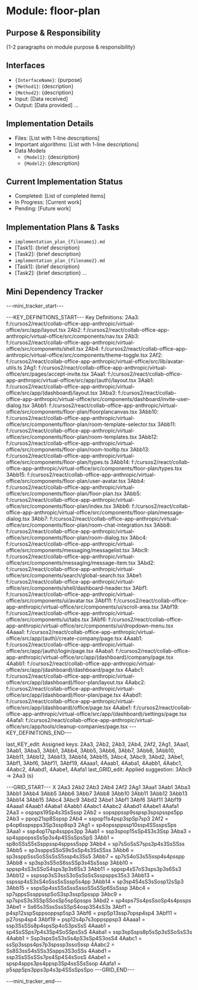 # Module: floor-plan

## Purpose & Responsibility
{1-2 paragraphs on module purpose & responsibility}

## Interfaces
* `{InterfaceName}`: {purpose}
* `{Method1}`: {description}
* `{Method2}`: {description}
* Input: [Data received]
* Output: [Data provided]
...

## Implementation Details
* Files: [List with 1-line descriptions]
* Important algorithms: [List with 1-line descriptions]
* Data Models
    * `{Model1}`: {description}
    * `{Model2}`: {description}

## Current Implementation Status
* Completed: [List of completed items]
* In Progress: [Current work]
* Pending: [Future work]

## Implementation Plans & Tasks
* `implementation_plan_{filename1}.md`
* [Task1]: {brief description}
* [Task2]: {brief description}
* `implementation_plan_{filename2}.md`
* [Task1]: {brief description}
* [Task2]: {brief description} 
...

## Mini Dependency Tracker
---mini_tracker_start---

---KEY_DEFINITIONS_START---
Key Definitions:
2Aa3: f:/cursos2/react/collab-office-app-anthropic/virtual-office/src/app/layout.tsx
2Ab2: f:/cursos2/react/collab-office-app-anthropic/virtual-office/src/components/nav.tsx
2Ab3: f:/cursos2/react/collab-office-app-anthropic/virtual-office/src/components/shell.tsx
2Ab4: f:/cursos2/react/collab-office-app-anthropic/virtual-office/src/components/theme-toggle.tsx
2Af2: f:/cursos2/react/collab-office-app-anthropic/virtual-office/src/lib/avatar-utils.ts
2Ag1: f:/cursos2/react/collab-office-app-anthropic/virtual-office/src/pages/accept-invite.tsx
3Aaa1: f:/cursos2/react/collab-office-app-anthropic/virtual-office/src/app/(auth)/layout.tsx
3Aab1: f:/cursos2/react/collab-office-app-anthropic/virtual-office/src/app/(dashboard)/layout.tsx
3Aba3: f:/cursos2/react/collab-office-app-anthropic/virtual-office/src/components/dashboard/invite-user-dialog.tsx
3Abb1: f:/cursos2/react/collab-office-app-anthropic/virtual-office/src/components/floor-plan/floorplancanvas.tsx
3Abb10: f:/cursos2/react/collab-office-app-anthropic/virtual-office/src/components/floor-plan/room-template-selector.tsx
3Abb11: f:/cursos2/react/collab-office-app-anthropic/virtual-office/src/components/floor-plan/room-templates.tsx
3Abb12: f:/cursos2/react/collab-office-app-anthropic/virtual-office/src/components/floor-plan/room-tooltip.tsx
3Abb13: f:/cursos2/react/collab-office-app-anthropic/virtual-office/src/components/floor-plan/types.ts
3Abb14: f:/cursos2/react/collab-office-app-anthropic/virtual-office/src/components/floor-plan/types.tsx
3Abb15: f:/cursos2/react/collab-office-app-anthropic/virtual-office/src/components/floor-plan/user-avatar.tsx
3Abb4: f:/cursos2/react/collab-office-app-anthropic/virtual-office/src/components/floor-plan/floor-plan.tsx
3Abb5: f:/cursos2/react/collab-office-app-anthropic/virtual-office/src/components/floor-plan/index.tsx
3Abb6: f:/cursos2/react/collab-office-app-anthropic/virtual-office/src/components/floor-plan/message-dialog.tsx
3Abb7: f:/cursos2/react/collab-office-app-anthropic/virtual-office/src/components/floor-plan/room-chat-integration.tsx
3Abb8: f:/cursos2/react/collab-office-app-anthropic/virtual-office/src/components/floor-plan/room-dialog.tsx
3Abc4: f:/cursos2/react/collab-office-app-anthropic/virtual-office/src/components/messaging/messagelist.tsx
3Abc9: f:/cursos2/react/collab-office-app-anthropic/virtual-office/src/components/messaging/message-item.tsx
3Abd2: f:/cursos2/react/collab-office-app-anthropic/virtual-office/src/components/search/global-search.tsx
3Abe1: f:/cursos2/react/collab-office-app-anthropic/virtual-office/src/components/shell/dashboard-header.tsx
3Abf1: f:/cursos2/react/collab-office-app-anthropic/virtual-office/src/components/ui/avatar.tsx
3Abf11: f:/cursos2/react/collab-office-app-anthropic/virtual-office/src/components/ui/scroll-area.tsx
3Abf19: f:/cursos2/react/collab-office-app-anthropic/virtual-office/src/components/ui/tabs.tsx
3Abf6: f:/cursos2/react/collab-office-app-anthropic/virtual-office/src/components/ui/dropdown-menu.tsx
4Aaaa1: f:/cursos2/react/collab-office-app-anthropic/virtual-office/src/app/(auth)/create-company/page.tsx
4Aaab1: f:/cursos2/react/collab-office-app-anthropic/virtual-office/src/app/(auth)/login/page.tsx
4Aaba1: f:/cursos2/react/collab-office-app-anthropic/virtual-office/src/app/(dashboard)/company/page.tsx
4Aabb1: f:/cursos2/react/collab-office-app-anthropic/virtual-office/src/app/(dashboard)/dashboard/page.tsx
4Aabc1: f:/cursos2/react/collab-office-app-anthropic/virtual-office/src/app/(dashboard)/floor-plan/layout.tsx
4Aabc2: f:/cursos2/react/collab-office-app-anthropic/virtual-office/src/app/(dashboard)/floor-plan/page.tsx
4Aabd1: f:/cursos2/react/collab-office-app-anthropic/virtual-office/src/app/(dashboard)/office/page.tsx
4Aabe1: f:/cursos2/react/collab-office-app-anthropic/virtual-office/src/app/(dashboard)/settings/page.tsx
4Aafa1: f:/cursos2/react/collab-office-app-anthropic/virtual-office/src/app/tools/cleanup-companies/page.tsx
---KEY_DEFINITIONS_END---

last_KEY_edit: Assigned keys: 2Aa3, 2Ab2, 2Ab3, 2Ab4, 2Af2, 2Ag1, 3Aaa1, 3Aab1, 3Aba3, 3Abb1, 3Abb4, 3Abb5, 3Abb6, 3Abb7, 3Abb8, 3Abb10, 3Abb11, 3Abb12, 3Abb13, 3Abb14, 3Abb15, 3Abc4, 3Abc9, 3Abd2, 3Abe1, 3Abf1, 3Abf6, 3Abf11, 3Abf19, 4Aaaa1, 4Aaab1, 4Aaba1, 4Aabb1, 4Aabc1, 4Aabc2, 4Aabd1, 4Aabe1, 4Aafa1
last_GRID_edit: Applied suggestion: 3Abc9 -> 2Aa3 (s)

---GRID_START---
X 2Aa3 2Ab2 2Ab3 2Ab4 2Af2 2Ag1 3Aaa1 3Aab1 3Aba3 3Abb1 3Abb4 3Abb5 3Abb6 3Abb7 3Abb8 3Abb10 3Abb11 3Abb12 3Abb13 3Abb14 3Abb15 3Abc4 3Abc9 3Abd2 3Abe1 3Abf1 3Abf6 3Abf11 3Abf19 4Aaaa1 4Aaab1 4Aaba1 4Aabb1 4Aabc1 4Aabc2 4Aabd1 4Aabe1 4Aafa1
2Aa3 = ospsps19Sp4s3SsSssp
2Ab2 = sopsppssp9sspsp3spspssps5pp
2Ab3 = ppop21sp8Sspsp
2Ab4 = sspop11s4psp3spSp7sp3
2Af2 = p4op6sspspps3Sp3ssp8sp3
2Ag1 = sp4opssppssp10ssp4SSsspsSps
3Aaa1 = ssp4op17sp4sspps3pp
3Aab1 = ssp3spop15sSp4S3s3Ssp
3Aba3 = sp4sppopssSs5p3s4p4SSsSpsSpS
3Abb1 = sp8oSSsS5sSsppssp4sppssSspp
3Abb4 = sp7sSoSsS7sps3p4s3SsSSss
3Abb5 = sp3ssppsSSoS9sSsSp4s3SsSSss
3Abb6 = sp3ssppSssSoSSsSsS5ssp4s3Ss5
3Abb7 = sp7sS4oS3s5Sssp4s4psspp
3Abb8 = sp3sp3sS5oS6ssSSp3s4SsSssp
3Abb10 = sppsp4sS3sSSoS4sps3p3s6Ss3
3Abb11 = sppsp4sS7oS3sps3p3s6Ss3
3Abb12 = sspssp3sS3ssS3oSsSsSsSsspspps3Ss3
3Abb13 = sspssp4sS3sS4oSssSsSssp5s4pp
3Abb14 = sp3sp4S4sS3sSosp12sSp3
3Abb15 = sspsSp4ssSSsSssSssoSSsSSp6SsSssp
3Abc4 = sp7sppsSssppsspSoS3sp3sspSpsspp
3Abc9 = sp7spsS3s3SSpSSosSp5spSpssps
3Abd2 = sp4sps7Ss4psSsoSp4s4pssps
3Abe1 = Ss6Ss3SssSssSSpS4osp3S4sS3s
3Abf1 = p4sp12sspSsppsoppsp5sp3
3Abf6 = pspSp13ssp7opsp4sp4
3Abf11 = p27osp4sp4
3Abf19 = psp12s4p7s3oppsppsp3
4Aaaa1 = ssp3SsSSs8p4spsSp4oS3psSsS
4Aaab1 = sp4SsSSps7p4s3Sp4SoSSpsSsS
4Aaba1 = ssp3spSsps8p5sSp3sSSoSsS3s
4Aabb1 = Ssp3spsSsS3sSs4pS3sSp4S3osS4
4Aabc1 = ssSp3ssps4ps7p3spssp3ssoSssp
4Aabc2 = Ss8S3ssS4sSSs3Sspps3S3oSSs
4Aabd1 = ssp3SsSSsSSs7ps4Sp4S4sSosS
4Aabe1 = spsp4spps3ps4ppsp3Sp4ssSSsSsop
4Aafa1 = p5sppSps3pps3p4s3p4SSsSpsSpo
---GRID_END---

---mini_tracker_end---
